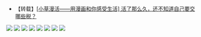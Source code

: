 - 【转载】[[小草漫活——用漫画和你感受生活] 活了那么久，还不知道自己要交哪些税？](https://t66y.com/htm_data/1908/7/3628423.html)

<img src="https://raw.githubusercontent.com/taoste/Hello-World/master/eBook/yourchina/[小草漫活——用漫画和你感受生活] 活了那么久，还不知道自己要交哪些税？/1.jpg"> 

<img src="https://raw.githubusercontent.com/taoste/Hello-World/master/eBook/yourchina/[小草漫活——用漫画和你感受生活] 活了那么久，还不知道自己要交哪些税？/2.jpg"> 

<img src="https://raw.githubusercontent.com/taoste/Hello-World/master/eBook/yourchina/[小草漫活——用漫画和你感受生活] 活了那么久，还不知道自己要交哪些税？/3.jpg"> 

<img src="https://raw.githubusercontent.com/taoste/Hello-World/master/eBook/yourchina/[小草漫活——用漫画和你感受生活] 活了那么久，还不知道自己要交哪些税？/4.jpg"> 

<img src="https://raw.githubusercontent.com/taoste/Hello-World/master/eBook/yourchina/[小草漫活——用漫画和你感受生活] 活了那么久，还不知道自己要交哪些税？/5.jpg"> 

<img src="https://raw.githubusercontent.com/taoste/Hello-World/master/eBook/yourchina/[小草漫活——用漫画和你感受生活] 活了那么久，还不知道自己要交哪些税？/6.jpg"> 

<img src="https://raw.githubusercontent.com/taoste/Hello-World/master/eBook/yourchina/[小草漫活——用漫画和你感受生活] 活了那么久，还不知道自己要交哪些税？/7.jpg"> 

<img src="https://raw.githubusercontent.com/taoste/Hello-World/master/eBook/yourchina/[小草漫活——用漫画和你感受生活] 活了那么久，还不知道自己要交哪些税？/8.jpg"> 

